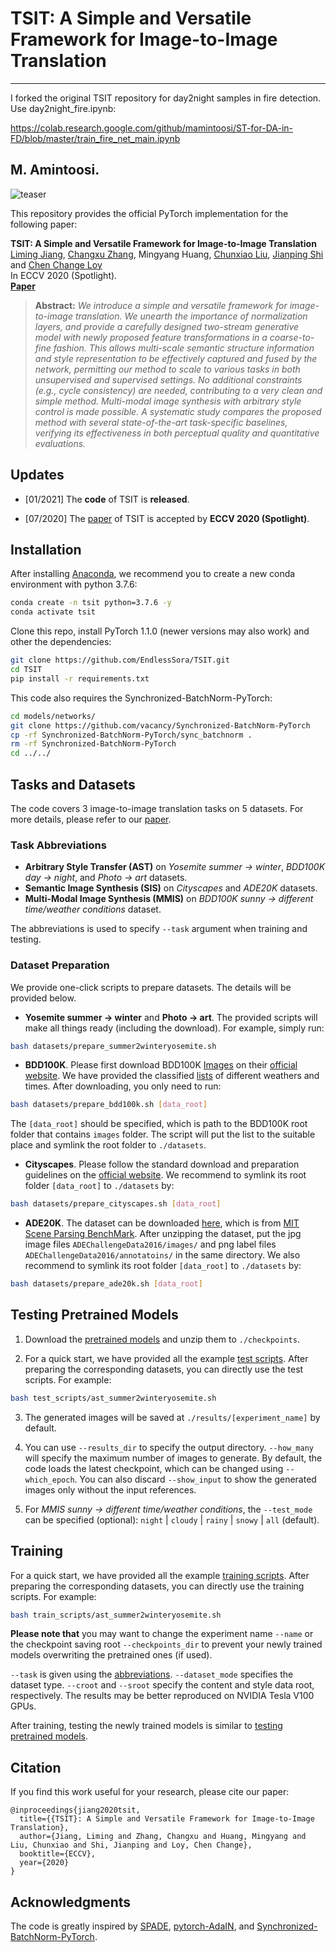 # TSIT: A Simple and Versatile Framework for Image-to-Image Translation

---
I forked the original TSIT repository for day2night samples in fire detection.
Use day2night_fire.ipynb:

https://colab.research.google.com/github/mamintoosi/ST-for-DA-in-FD/blob/master/train_fire_net_main.ipynb

M. Amintoosi.
---

![teaser](resources/teaser.jpg)

This repository provides the official PyTorch implementation for the following paper:

**TSIT: A Simple and Versatile Framework for Image-to-Image Translation**<br>
[Liming Jiang](https://liming-jiang.com/),  [Changxu Zhang](http://zhangcx.top/), Mingyang Huang, [Chunxiao Liu](https://scholar.google.com/citations?user=4m061tYAAAAJ&hl=en&oi=ao), [Jianping Shi](http://shijianping.me/) and [Chen Change Loy](http://personal.ie.cuhk.edu.hk/~ccloy/)<br>
In ECCV 2020 (Spotlight).<br>
[**Paper**](https://arxiv.org/abs/2007.12072)
> **Abstract:** *We introduce a simple and versatile framework for image-to-image translation. We unearth the importance of normalization layers, and provide a carefully designed two-stream generative model with newly proposed feature transformations in a coarse-to-fine fashion. This allows multi-scale semantic structure information and style representation to be effectively captured and fused by the network, permitting our method to scale to various tasks in both unsupervised and supervised settings. No additional constraints (e.g., cycle consistency) are needed, contributing to a very clean and simple method. Multi-modal image synthesis with arbitrary style control is made possible. A systematic study compares the proposed method with several state-of-the-art task-specific baselines, verifying its effectiveness in both perceptual quality and quantitative evaluations.*

## Updates

- [01/2021] The **code** of TSIT is **released**.

- [07/2020] The [paper](https://arxiv.org/abs/2007.12072) of TSIT is accepted by **ECCV 2020 (Spotlight)**.

## Installation

After installing [Anaconda](https://www.anaconda.com/), we recommend you to create a new conda environment with python 3.7.6:

```bash
conda create -n tsit python=3.7.6 -y
conda activate tsit
```

Clone this repo, install PyTorch 1.1.0 (newer versions may also work) and other the dependencies:

```bash
git clone https://github.com/EndlessSora/TSIT.git
cd TSIT
pip install -r requirements.txt
```

This code also requires the Synchronized-BatchNorm-PyTorch:

```bash
cd models/networks/
git clone https://github.com/vacancy/Synchronized-BatchNorm-PyTorch
cp -rf Synchronized-BatchNorm-PyTorch/sync_batchnorm .
rm -rf Synchronized-BatchNorm-PyTorch
cd ../../
```

## Tasks and Datasets

The code covers 3 image-to-image translation tasks on 5 datasets. For more details, please refer to our [paper](https://arxiv.org/abs/2007.12072).

### Task Abbreviations

* **Arbitrary Style Transfer (AST)** on *Yosemite summer → winter*, *BDD100K day → night*, and *Photo → art* datasets.
* **Semantic Image Synthesis (SIS)** on *Cityscapes* and *ADE20K* datasets.
* **Multi-Modal Image Synthesis (MMIS)** on *BDD100K sunny → different time/weather conditions* dataset.

The abbreviations is used to specify `--task` argument when training and testing.

### Dataset Preparation

We provide one-click scripts to prepare datasets. The details will be provided below.

* **Yosemite summer → winter** and **Photo → art**. The provided scripts will make all things ready (including the download). For example, simply run:

```bash
bash datasets/prepare_summer2winteryosemite.sh
```

* **BDD100K**. Please first download BDD100K [Images](https://doc.bdd100k.com/download.html#images) on their [official website](https://bdd-data.berkeley.edu/). We have provided the classified [lists](./datasets/bdd100k_lists) of different weathers and times. After downloading, you only need to run:

```bash
bash datasets/prepare_bdd100k.sh [data_root]
```

The `[data_root]` should be specified, which is path to the BDD100K root folder that contains `images` folder. The script will put the list to the suitable place and symlink the root folder to `./datasets`.

* **Cityscapes**. Please follow the standard download and preparation guidelines on the [official website](https://www.cityscapes-dataset.com/). We recommend to symlink its root folder `[data_root]` to `./datasets` by:

```bash
bash datasets/prepare_cityscapes.sh [data_root]
```

* **ADE20K**. The dataset can be downloaded [here](http://data.csail.mit.edu/places/ADEchallenge/ADEChallengeData2016.zip), which is from [MIT Scene Parsing BenchMark](http://sceneparsing.csail.mit.edu/). After unzipping the dataset, put the jpg image files `ADEChallengeData2016/images/` and png label files `ADEChallengeData2016/annotatoins/` in the same directory. We also recommend to symlink its root folder `[data_root]` to `./datasets` by:

```bash
bash datasets/prepare_ade20k.sh [data_root]
```

## Testing Pretrained Models

1. Download the [pretrained models](https://drive.google.com/file/d/1eyLqSOifR1-UGY8yg8DrW6q7GSHKxCof/view?usp=sharing) and unzip them to `./checkpoints`.

2. For a quick start, we have provided all the example [test scripts](./test_scripts). After preparing the corresponding datasets, you can directly use the test scripts. For example:

```bash
bash test_scripts/ast_summer2winteryosemite.sh
```

3. The generated images will be saved at `./results/[experiment_name]` by default.

4. You can use `--results_dir` to specify the output directory. `--how_many` will specify the maximum number of images to generate. By default, the code loads the latest checkpoint, which can be changed using `--which_epoch`. You can also discard `--show_input` to show the generated images only without the input references.

5. For *MMIS sunny → different time/weather conditions*, the `--test_mode` can be specified (optional): `night` | `cloudy` | `rainy` | `snowy` | `all` (default).

## Training

For a quick start, we have provided all the example [training scripts](./train_scripts). After preparing the corresponding datasets, you can directly use the training scripts. For example:

```bash
bash train_scripts/ast_summer2winteryosemite.sh
```

**Please note that** you may want to change the experiment name `--name` or the checkpoint saving root `--checkpoints_dir` to prevent your newly trained models overwriting the pretrained ones (if used).

`--task` is given using the [abbreviations](#task-abbreviations). `--dataset_mode` specifies the dataset type. `--croot` and `--sroot` specify the content and style data root, respectively. The results may be better reproduced on NVIDIA Tesla V100 GPUs.

After training, testing the newly trained models is similar to [testing pretrained models](#testing-pretrained-models).

## Citation

If you find this work useful for your research, please cite our paper:

```
@inproceedings{jiang2020tsit,
  title={{TSIT}: A Simple and Versatile Framework for Image-to-Image Translation},
  author={Jiang, Liming and Zhang, Changxu and Huang, Mingyang and Liu, Chunxiao and Shi, Jianping and Loy, Chen Change},
  booktitle={ECCV},
  year={2020}
}
```

## Acknowledgments

The code is greatly inspired by [SPADE](https://github.com/NVlabs/SPADE), [pytorch-AdaIN](https://github.com/naoto0804/pytorch-AdaIN), and [Synchronized-BatchNorm-PyTorch](https://github.com/vacancy/Synchronized-BatchNorm-PyTorch).

